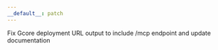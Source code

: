 ```yaml
---
__default__: patch
---
```


Fix Gcore deployment URL output to include /mcp endpoint and update documentation

